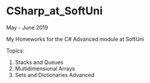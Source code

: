 # CSharp_at_SoftUni
May - June 2019

My Homeworks for the C# Advanced module at SoftUni

Topics:
1. Stacks and Queues
2. Multidimensional Arrays
3. Sets and Dictionaries Advanced
